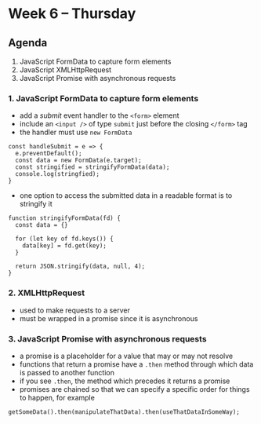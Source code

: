 # Week 6 – Thursday

## Agenda
1. JavaScript FormData to capture form elements
2. JavaScript XMLHttpRequest
3. JavaScript Promise with asynchronous requests

### 1. JavaScript FormData to capture form elements
* add a _submit_ event handler to the `<form>` element
* include an `<input />` of type `submit` just before the closing `</form>` tag
* the handler must use `new FormData`
```
const handleSubmit = e => {
  e.preventDefault();
  const data = new FormData(e.target);
  const stringified = stringifyFormData(data);
  console.log(stringfied);
}
```
* one option to access the submitted data in a readable format is to stringify it
```
function stringifyFormData(fd) {
  const data = {}

  for (let key of fd.keys()) {
    data[key] = fd.get(key);
  }

  return JSON.stringify(data, null, 4);
}
```

### 2. XMLHttpRequest
* used to make requests to a server
* must be wrapped in a promise since it is asynchronous

### 3. JavaScript Promise with asynchronous requests
* a promise is a placeholder for a value that may or may not resolve
* functions that return a promise have a `.then` method through which data is passed to another function
* if you see `.then`, the method which precedes it returns a promise
* promises are chained so that we can specify a specific order for things to happen, for example
```
getSomeData().then(manipulateThatData).then(useThatDataInSomeWay);
```
